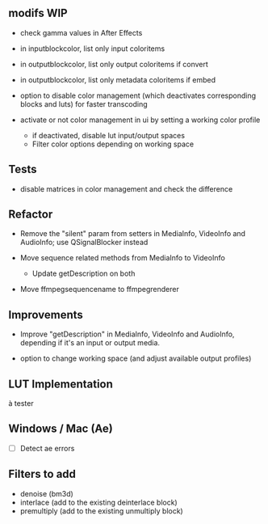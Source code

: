 ## modifs WIP

- check gamma values in After Effects

- in inputblockcolor, list only input coloritems

- in outputblockcolor, list only output coloritems if convert
- in outputblockcolor, list only metadata coloritems if embed

- option to disable color management (which deactivates corresponding blocks and luts) for faster transcoding
- activate or not color management in ui by setting a working color profile
    - if deactivated, disable lut input/output spaces
    - Filter color options depending on working space

## Tests

- disable matrices in color management and check the difference

## Refactor

- Remove the "silent" param from setters in MediaInfo, VideoInfo and AudioInfo; use QSignalBlocker instead

- Move sequence related methods from MediaInfo to VideoInfo
    - Update getDescription on both

- Move ffmpegsequencename to ffmpegrenderer

## Improvements

- Improve "getDescription" in MediaInfo, VideoInfo and AudioInfo, depending if it's an input or output media.

- option to change working space (and adjust available output profiles)

## LUT Implementation

à tester

## Windows / Mac (Ae)

- [ ] Detect ae errors

## Filters to add

- denoise (bm3d)
- interlace (add to the existing deinterlace block)
- premultiply (add to the existing unmultiply block)
